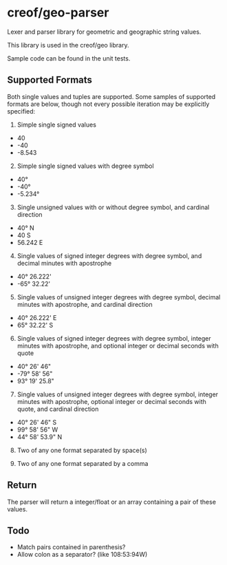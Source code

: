 # creof/geo-parser

Lexer and parser library for geometric and geographic string values.

This library is used in the creof/geo library.

Sample code can be found in the unit tests.

## Supported Formats

Both single values and tuples are supported. Some samples of supported formats are below, though not every possible iteration may be explicitly specified:

1. Simple single signed values
 * 40
 * -40
 * -8.543

2. Simple single signed values with degree symbol
 * 40°
 * -40°
 * -5.234°

3. Single unsigned values with or without degree symbol, and cardinal direction
 * 40° N
 * 40 S
 * 56.242 E

4. Single values of signed integer degrees with degree symbol, and decimal minutes with apostrophe
 * 40° 26.222'
 * -65° 32.22'

5. Single values of unsigned integer degrees with degree symbol, decimal minutes with apostrophe, and cardinal direction
 * 40° 26.222' E
 * 65° 32.22' S

6. Single values of signed integer degrees with degree symbol, integer minutes with apostrophe, and optional integer or decimal seconds with quote
 * 40° 26' 46"
 * -79° 58' 56"
 * 93° 19' 25.8"

7. Single values of unsigned integer degrees with degree symbol, integer minutes with apostrophe, optional integer or decimal seconds with quote, and cardinal direction
 * 40° 26' 46" S
 * 99° 58' 56" W
 * 44° 58' 53.9" N

8. Two of any one format separated by space(s)

9. Two of any one format separated by a comma

## Return

The parser will return a integer/float or an array containing a pair of these values.

## Todo
* Match pairs contained in parenthesis?
* Allow colon as a separator? (like 108:53:94W)
